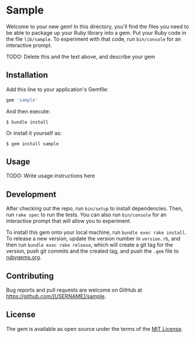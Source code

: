# Sample

Welcome to your new gem! In this directory, you'll find the files you need to be able to package up your Ruby library into a gem. Put your Ruby code in the file `lib/sample`. To experiment with that code, run `bin/console` for an interactive prompt.

TODO: Delete this and the text above, and describe your gem

## Installation

Add this line to your application's Gemfile:

```ruby
gem 'sample'
```

And then execute:

    $ bundle install

Or install it yourself as:

    $ gem install sample

## Usage

TODO: Write usage instructions here

## Development

After checking out the repo, run `bin/setup` to install dependencies. Then, run `rake spec` to run the tests. You can also run `bin/console` for an interactive prompt that will allow you to experiment.

To install this gem onto your local machine, run `bundle exec rake install`. To release a new version, update the version number in `version.rb`, and then run `bundle exec rake release`, which will create a git tag for the version, push git commits and the created tag, and push the `.gem` file to [rubygems.org](https://rubygems.org).

## Contributing

Bug reports and pull requests are welcome on GitHub at https://github.com/[USERNAME]/sample.

## License

The gem is available as open source under the terms of the [MIT License](https://opensource.org/licenses/MIT).
